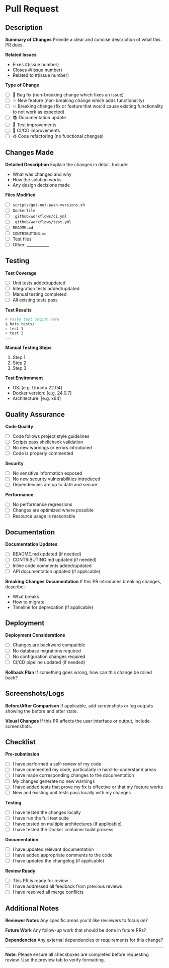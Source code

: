 # Pull Request

## Description

**Summary of Changes**
Provide a clear and concise description of what this PR does.

**Related Issues**
- Fixes #(issue number)
- Closes #(issue number)
- Related to #(issue number)

**Type of Change**
- [ ] 🐛 Bug fix (non-breaking change which fixes an issue)
- [ ] ✨ New feature (non-breaking change which adds functionality)
- [ ] 💥 Breaking change (fix or feature that would cause existing functionality to not work as expected)
- [ ] 📚 Documentation update
- [ ] 🧪 Test improvements
- [ ] 🔧 CI/CD improvements
- [ ] ♻️ Code refactoring (no functional changes)

## Changes Made

**Detailed Description**
Explain the changes in detail. Include:
- What was changed and why
- How the solution works
- Any design decisions made

**Files Modified**
- [ ] `scripts/get-net-pwsh-versions.sh`
- [ ] `Dockerfile`
- [ ] `.github/workflows/ci.yml`
- [ ] `.github/workflows/test.yml`
- [ ] `README.md`
- [ ] `CONTRIBUTING.md`
- [ ] Test files
- [ ] Other: ___________

## Testing

**Test Coverage**
- [ ] Unit tests added/updated
- [ ] Integration tests added/updated
- [ ] Manual testing completed
- [ ] All existing tests pass

**Test Results**
```bash
# Paste test output here
$ bats tests/
✓ test 1
✓ test 2
...
```

**Manual Testing Steps**
1. Step 1
2. Step 2
3. Step 3

**Test Environment**
- OS: [e.g. Ubuntu 22.04]
- Docker version: [e.g. 24.0.7]
- Architecture: [e.g. x64]

## Quality Assurance

**Code Quality**
- [ ] Code follows project style guidelines
- [ ] Scripts pass shellcheck validation
- [ ] No new warnings or errors introduced
- [ ] Code is properly commented

**Security**
- [ ] No sensitive information exposed
- [ ] No new security vulnerabilities introduced
- [ ] Dependencies are up to date and secure

**Performance**
- [ ] No performance regressions
- [ ] Changes are optimized where possible
- [ ] Resource usage is reasonable

## Documentation

**Documentation Updates**
- [ ] README.md updated (if needed)
- [ ] CONTRIBUTING.md updated (if needed)
- [ ] Inline code comments added/updated
- [ ] API documentation updated (if applicable)

**Breaking Changes Documentation**
If this PR introduces breaking changes, describe:
- What breaks
- How to migrate
- Timeline for deprecation (if applicable)

## Deployment

**Deployment Considerations**
- [ ] Changes are backward compatible
- [ ] No database migrations required
- [ ] No configuration changes required
- [ ] CI/CD pipeline updated (if needed)

**Rollback Plan**
If something goes wrong, how can this change be rolled back?

## Screenshots/Logs

**Before/After Comparison**
If applicable, add screenshots or log outputs showing the before and after state.

**Visual Changes**
If this PR affects the user interface or output, include screenshots.

## Checklist

**Pre-submission**
- [ ] I have performed a self-review of my code
- [ ] I have commented my code, particularly in hard-to-understand areas
- [ ] I have made corresponding changes to the documentation
- [ ] My changes generate no new warnings
- [ ] I have added tests that prove my fix is effective or that my feature works
- [ ] New and existing unit tests pass locally with my changes

**Testing**
- [ ] I have tested the changes locally
- [ ] I have run the full test suite
- [ ] I have tested on multiple architectures (if applicable)
- [ ] I have tested the Docker container build process

**Documentation**
- [ ] I have updated relevant documentation
- [ ] I have added appropriate comments to the code
- [ ] I have updated the changelog (if applicable)

**Review Ready**
- [ ] This PR is ready for review
- [ ] I have addressed all feedback from previous reviews
- [ ] I have resolved all merge conflicts

## Additional Notes

**Reviewer Notes**
Any specific areas you'd like reviewers to focus on?

**Future Work**
Any follow-up work that should be done in future PRs?

**Dependencies**
Any external dependencies or requirements for this change?

---

**Note**: Please ensure all checkboxes are completed before requesting review. Use the preview tab to verify formatting.

